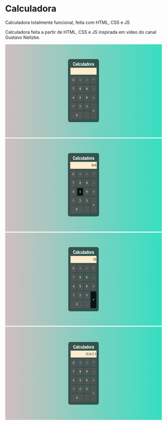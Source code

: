 # Calculadora
Calculadora totalmente funcional, feita com HTML, CSS e JS

Calculadora feita a partir de HTML, CSS e JS inspirada em vídeo do canal Gustavo Neitzke.

<img height=300px width=700px src="Imagens/Demo 1.png" alt="Imagem 1">
<img height=300px width=700px src="Imagens/Demo 2.png" alt="Imagem 2">
<img height=300px width=700px src="Imagens/Demo 3.png" alt="Imagem 3">
<img height=300px width=700px src="Imagens/Demo 4.png" alt="Imagem 4">

